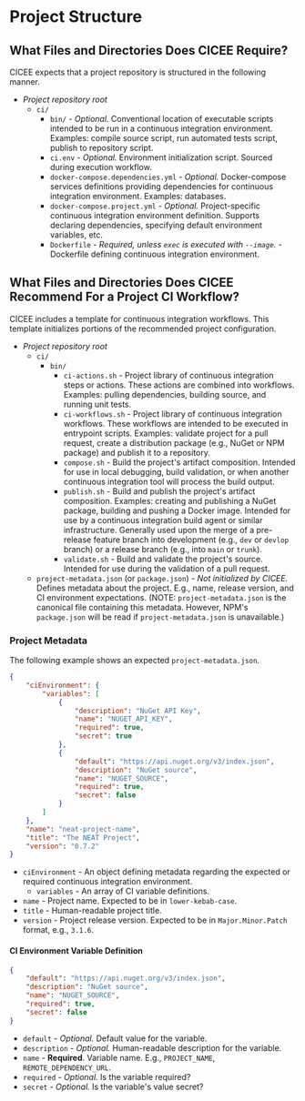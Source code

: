 # Project Structure

## What Files and Directories Does CICEE Require?

CICEE expects that a project repository is structured in the following manner.

* _Project repository root_
  * `ci/`
    * `bin/` - _Optional._ Conventional location of executable scripts intended to be run in a continuous integration environment. Examples: compile source script, run automated tests script, publish to repository script.
    * `ci.env` - _Optional._ Environment initialization script. Sourced during execution workflow.
    * `docker-compose.dependencies.yml` - _Optional._ Docker-compose services definitions providing dependencies for continuous integration environment. Examples: databases.
    * `docker-compose.project.yml` - _Optional._ Project-specific continuous integration environment definition. Supports declaring dependencies, specifying default environment variables, etc.
    * `Dockerfile` - _Required, unless `exec` is executed with `--image`._ - Dockerfile defining continuous integration environment.

## What Files and Directories Does CICEE Recommend For a Project CI Workflow?

CICEE includes a template for continuous integration workflows. This template initializes portions of the recommended project configuration.

* _Project repository root_
  * `ci/`
    * `bin/`
      * `ci-actions.sh` - Project library of continuous integration steps or actions. These actions are combined into workflows. Examples: pulling dependencies, building source, and running unit tests.
      * `ci-workflows.sh` - Project library of continuous integration workflows. These workflows are intended to be executed in entrypoint scripts. Examples: validate project for a pull request, create a distribution package (e.g., NuGet or NPM package) and publish it to a repository.
      * `compose.sh` - Build the project's artifact composition. Intended for use in local debugging, build validation, or when another continuous integration tool will process the build output.
      * `publish.sh` - Build and publish the project's artifact composition. Examples: creating and publishing a NuGet package, building and pushing a Docker image. Intended for use by a continuous integration build agent or similar infrastructure. Generally used upon the merge of a pre-release feature branch into development (e.g., `dev` or `devlop` branch) or a release branch (e.g., into `main` or `trunk`).
      * `validate.sh` - Build and validate the project's source. Intended for use during the validation of a pull request.
  * `project-metadata.json` (or `package.json`) - _Not initialized by CICEE._ Defines metadata about the project. E.g., name, release version, and CI environment expectations. (NOTE: `project-metadata.json` is the canonical file containing this metadata. However, NPM's `package.json` will be read if `project-metadata.json` is unavailable.)

### Project Metadata

The following example shows an expected `project-metadata.json`.

```json
{
    "ciEnvironment": {
        "variables": [
            {
                "description": "NuGet API Key",
                "name": "NUGET_API_KEY",
                "required": true,
                "secret": true
            },
            {
                "default": "https://api.nuget.org/v3/index.json",
                "description": "NuGet source",
                "name": "NUGET_SOURCE",
                "required": true,
                "secret": false
            }
        ]
    },
    "name": "neat-project-name",
    "title": "The NEAT Project",
    "version": "0.7.2"
}
```

* `ciEnvironment` - An object defining metadata regarding the expected or required continuous integration environment.
  * `variables` - An array of CI variable definitions.
* `name` - Project name. Expected to be in `lower-kebab-case`.
* `title` - Human-readable project title.
* `version` - Project release version. Expected to be in `Major.Minor.Patch` format, e.g., `3.1.6`.

#### CI Environment Variable Definition

```json
{
    "default": "https://api.nuget.org/v3/index.json",
    "description": "NuGet source",
    "name": "NUGET_SOURCE",
    "required": true,
    "secret": false
}
```

* `default` - _Optional._ Default value for the variable.
* `description` - _Optional._ Human-readable description for the variable.
* `name` - **Required**. Variable name. E.g., `PROJECT_NAME`, `REMOTE_DEPENDENCY_URL`.
* `required` - _Optional._ Is the variable required?
* `secret` - _Optional._ Is the variable's value secret?
